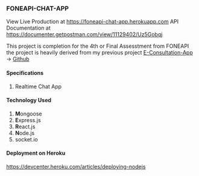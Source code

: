 ### FONEAPI-CHAT-APP

View Live Production at https://foneapi-chat-app.herokuapp.com
API Documentation at  https://documenter.getpostman.com/view/11129402/Uz5Gobqj

This project is completion for the 4th or Final Assesstment from FONEAPI
the project is heavily derived from my previous project [E-Consultation-App](https://e-consultation-app.herokuapp.com/) -> [Github](https://github.com/user109436/Medical-Services-Management-App)

#### Specifications
1. Realtime Chat App

#### Technology Used
1. **M**ongoose
2. **E**xpress.js
3. **R**eact.js
4. **N**ode.js
5. socket.io

#### Deployment on Heroku
https://devcenter.heroku.com/articles/deploying-nodejs